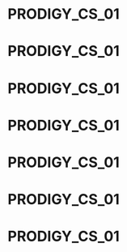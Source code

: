 # PRODIGY_CS_01
# PRODIGY_CS_01
# PRODIGY_CS_01
# PRODIGY_CS_01
# PRODIGY_CS_01
# PRODIGY_CS_01
# PRODIGY_CS_01
